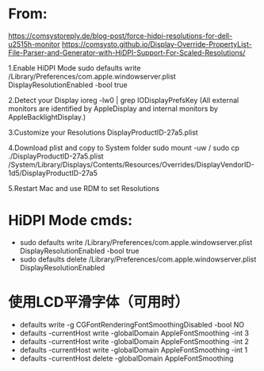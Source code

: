 # From:
https://comsystoreply.de/blog-post/force-hidpi-resolutions-for-dell-u2515h-monitor
https://comsysto.github.io/Display-Override-PropertyList-File-Parser-and-Generator-with-HiDPI-Support-For-Scaled-Resolutions/

1.Enable HiDPI Mode
sudo defaults write /Library/Preferences/com.apple.windowserver.plist DisplayResolutionEnabled -bool true

2.Detect your Display
ioreg -lw0 | grep IODisplayPrefsKey
(All external monitors are identified by AppleDisplay and internal monitors by AppleBacklightDisplay.)

3.Customize your Resolutions
DisplayProductID-27a5.plist

4.Download plist and copy to System folder
sudo mount -uw /
sudo cp ./DisplayProductID-27a5.plist /System/Library/Displays/Contents/Resources/Overrides/DisplayVendorID-1d5/DisplayProductID-27a5

5.Restart Mac and use RDM to set Resolutions


# HiDPI Mode cmds:
+ sudo defaults write /Library/Preferences/com.apple.windowserver.plist DisplayResolutionEnabled -bool true
+ sudo defaults delete /Library/Preferences/com.apple.windowserver.plist DisplayResolutionEnabled

# 使用LCD平滑字体（可用时）
+ defaults write -g CGFontRenderingFontSmoothingDisabled -bool NO
+ defaults -currentHost write -globalDomain AppleFontSmoothing -int 3
+ defaults -currentHost write -globalDomain AppleFontSmoothing -int 2
+ defaults -currentHost write -globalDomain AppleFontSmoothing -int 1
+ defaults -currentHost delete -globalDomain AppleFontSmoothing